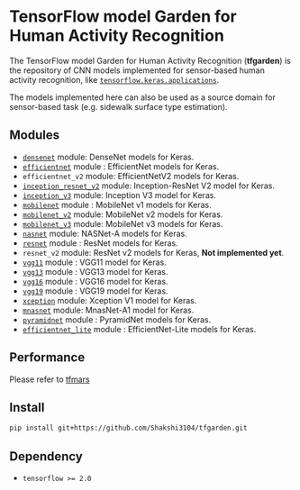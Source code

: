 # TensorFlow model Garden for Human Activity Recognition
The TensorFlow model Garden for Human Activity Recognition (**tfgarden**) is the repository of CNN models implemented for sensor-based human activity recognition, like [`tensorflow.keras.applications`](https://www.tensorflow.org/api_docs/python/tf/keras/applications).

The models implemented here can also be used as a source domain for sensor-based task (e.g. sidewalk surface type estimation).

## Modules

- [`densenet`](docs/docs/reference/densenet.md#densenet) module: DenseNet models for Keras.
- [`efficientnet`](docs/docs/reference/efficientnet.md#efficientnet) module : EfficientNet models for Keras.
- `efficientnet_v2` module: EfficientNetV2 models for Keras.
- [`inception_resnet_v2`](docs/docs/reference/inception_resnet_v2.md#inception-resnet-v2) module: Inception-ResNet V2 model for Keras.
- [`inception_v3`](docs/docs/reference/inception_v3.md#inception-v3) module: Inception V3 model for Keras.
- [`mobilenet`](docs/docs/reference/mobilenet.md#mobilenet) module : MobileNet v1 models for Keras.
- [`mobilenet_v2`](docs/docs/reference/mobilenet_v2.md#mobilenet-v2) module: MobileNet v2 models for Keras.
- [`mobilenet_v3`](docs/docs/reference/mobilenet_v3.md#mobilenet-v3) module: MobileNet v3 models for Keras.
- [`nasnet`](docs/docs/reference/nasnet.md#nasnet) module: NASNet-A models for Keras.
- [`resnet`](docs/docs/reference/resnet.md#resnet) module : ResNet models for Keras.
- `resnet_v2` module: ResNet v2 models for Keras, **Not implemented yet**.
- [`vgg11`](docs/docs/reference/vgg.md#applicationsvgg11vgg11) module : VGG11 model for Keras.
- [`vgg13`](docs/docs/reference/vgg.md#applicationsvgg13vgg13) module : VGG13 model for Keras.
- [`vgg16`](docs/docs/reference/vgg.md#applicationsvgg16vgg16) module : VGG16 model for Keras.
- [`vgg19`](docs/docs/reference/vgg.md#applicationsvgg19vgg19) module : VGG19 model for Keras.
- [`xception`](docs/docs/reference/xception.md#xception) module: Xception V1 model for Keras.
- [`mnasnet`](docs/docs/reference/mnasnet.md#mnasnet) module: MnasNet-A1 model for Keras.
- [`pyramidnet`](docs/docs/reference/pyramidnet.md#pyramidnet) module : PyramidNet models for Keras.
- [`efficientnet_lite`](docs/docs/reference/efficientnet_lite.md#efficientnet-lite) module : EfficientNet-Lite models for Keras.

## Performance

Please refer to [tfmars](https://github.com/Shakshi3104/tfmars#performance)

## Install

```bash
pip install git+https://github.com/Shakshi3104/tfgarden.git
```

## Dependency
- `tensorflow >= 2.0`